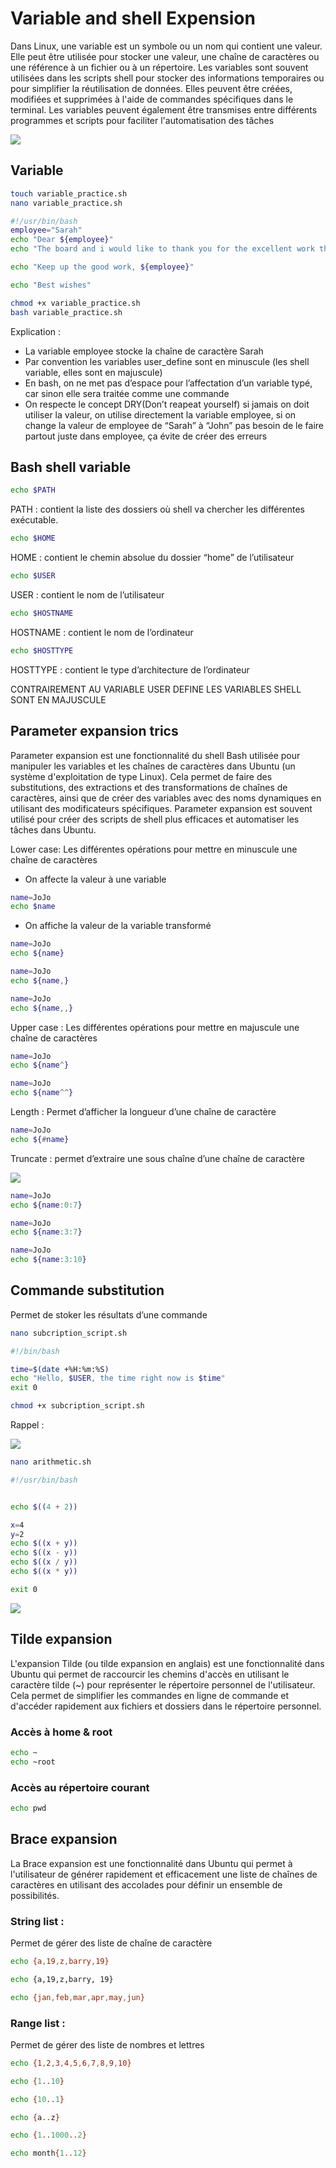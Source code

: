 ﻿# Variable and shell Expension

Dans Linux, une variable est un symbole ou un nom qui contient une valeur. Elle peut être utilisée pour stocker une valeur, une chaîne de caractères ou une référence à un fichier ou à un répertoire. Les variables sont souvent utilisées dans les scripts shell pour stocker des informations temporaires ou pour simplifier la réutilisation de données. Elles peuvent être créées, modifiées et supprimées à l'aide de commandes spécifiques dans le terminal. Les variables peuvent également être transmises entre différents programmes et scripts pour faciliter l'automatisation des tâches

![](Aspose.Words.084bf0ca-5bee-42c0-bdcf-4169498c0478.001.jpeg)

## Variable

```bash
touch variable_practice.sh
nano variable_practice.sh
```

```bash
#!/usr/bin/bash
employee="Sarah"
echo "Dear ${employee}"
echo "The board and i would like to thank you for the excellent work that you have been doing over the last month"

echo "Keep up the good work, ${employee}"

echo "Best wishes"
```

```bash
chmod +x variable_practice.sh
bash variable_practice.sh
```

Explication :

- La variable employee stocke la chaîne de caractère Sarah
- Par convention les variables user\_define sont en minuscule (les shell variable, elles sont en majuscule)
- En bash, on ne met pas d’espace pour l’affectation d’un variable typé, car sinon elle sera traitée comme une commande
- On respecte le concept DRY(Don’t reapeat yourself) si jamais on doit utiliser la valeur, on utilise directement la variable employee, si on change la valeur de employee de “Sarah” à “John” pas besoin de le faire partout juste dans employee, ça évite de créer des erreurs

## Bash shell variable


```bash
echo $PATH
```
PATH : contient la liste des dossiers où shell va chercher les différentes exécutable.

```bash
echo $HOME
```
HOME : contient le chemin absolue du dossier “home” de l’utilisateur

```bash
echo $USER
```
USER : contient le nom de l’utilisateur

```bash
echo $HOSTNAME
```
HOSTNAME : contient le nom de l’ordinateur

```bash
echo $HOSTTYPE
```
HOSTTYPE : contient le type d’architecture de l’ordinateur

CONTRAIREMENT AU VARIABLE USER DEFINE LES VARIABLES SHELL SONT EN MAJUSCULE

## Parameter expansion trics

Parameter expansion est une fonctionnalité du shell Bash utilisée pour manipuler les variables et les chaînes de caractères dans Ubuntu (un système d'exploitation de type Linux). 
Cela permet de faire des substitutions, des extractions et des transformations de chaînes de caractères, ainsi que de créer des variables avec des noms dynamiques en utilisant des modificateurs spécifiques. 
Parameter expansion est souvent utilisé pour créer des scripts de shell plus efficaces et automatiser les tâches dans Ubuntu.

Lower case: Les différentes opérations pour mettre en minuscule une chaîne de caractères

- On affecte la valeur à une variable

```bash
name=JoJo
echo $name
```

- On affiche la valeur de la variable transformé

```bash
name=JoJo
echo ${name}
```
```bash
name=JoJo
echo ${name,}
```
```bash
name=JoJo
echo ${name,,}
```

Upper case : Les différentes opérations pour mettre en majuscule une chaîne de caractères

```bash
name=JoJo
echo ${name^}
```
```bash
name=JoJo
echo ${name^^}
```
Length : Permet d’afficher la longueur d’une chaîne de caractère

```bash
name=JoJo
echo ${#name}
```

Truncate : permet d’extraire une sous chaîne d’une chaîne de caractère

![](Aspose.Words.084bf0ca-5bee-42c0-bdcf-4169498c0478.017.png)

```bash
name=JoJo
echo ${name:0:7}
```

```bash
name=JoJo
echo ${name:3:7}
```

```bash
name=JoJo
echo ${name:3:10}
```

## Commande substitution

Permet de stoker les résultats d’une commande

```bash
nano subcription_script.sh
```

```bash
#!/bin/bash

time=$(date +%H:%m:%S)
echo "Hello, $USER, the time right now is $time"
exit 0
```

```bash
chmod +x subcription_script.sh
```

Rappel :

![](Aspose.Words.084bf0ca-5bee-42c0-bdcf-4169498c0478.022.png)

```bash
nano arithmetic.sh
```
```bash
#!/usr/bin/bash


echo $((4 + 2))

x=4
y=2
echo $((x + y))
echo $((x - y))
echo $((x / y))
echo $((x * y))

exit 0
```
![](Aspose.Words.084bf0ca-5bee-42c0-bdcf-4169498c0478.025.png)

## Tilde expansion

L'expansion Tilde (ou tilde expansion en anglais) est une fonctionnalité dans Ubuntu qui permet de raccourcir les chemins d'accès en utilisant le caractère tilde (~) pour représenter le répertoire personnel de l'utilisateur. Cela permet de simplifier les commandes en ligne de commande et d'accéder rapidement aux fichiers et dossiers dans le répertoire personnel.

### Accès à home & root

```bash
echo ~
echo ~root
```
### Accès au répertoire courant

```bash
echo pwd
```
## Brace expansion

La Brace expansion est une fonctionnalité dans Ubuntu qui permet à l'utilisateur de générer rapidement et efficacement une liste de chaînes de caractères en utilisant des accolades pour définir un ensemble de possibilités.

### String list :

Permet de gérer des liste de chaîne de caractère

```bash
echo {a,19,z,barry,19}
```
```bash
echo {a,19,z,barry, 19}
```
```bash
echo {jan,feb,mar,apr,may,jun}
```

### Range list : 
Permet de gérer des liste de nombres et lettres

```bash
echo {1,2,3,4,5,6,7,8,9,10}
```

```bash
echo {1..10}
```

```bash
echo {10..1}
```

```bash
echo {a..z}
```

```bash
echo {1..1000..2}
```

```bash
echo month{1..12}
```